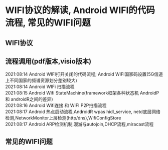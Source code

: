 # WIFI协议的解读, Android WIFI的代码流程, 常见的WIFI问题  

## WIFI协议  

## 流程调用(pdf版本,visio版本)  
  2021:08:14 Android WIFI打开关闭的代码流程; Android WIFI国家码设置(5G信道上不同国家的频谱资源划分差别较大)  
  2021:08:14 Android WIFi 扫描流程  
  2021:08:15 Android Wifi StateMachine(framework框架各种状态机 AndroidP 和 androidR之间的差异)  
  2021:08:16 Android Wifi连接 和 WIFI P2P扫描流程   
  2021:08:17 Android 热点启动流程,AndroidR wpas hidl_service, netd底层网络检测,NetworkMonitor上层检测(http/dns),WifiConfigStore  
  2021:08:17 Android ARP检测机制,漫游与autojoin,DHCP流程,miracast流程  
  
  
  
  
## 常见的WIFI问题  

